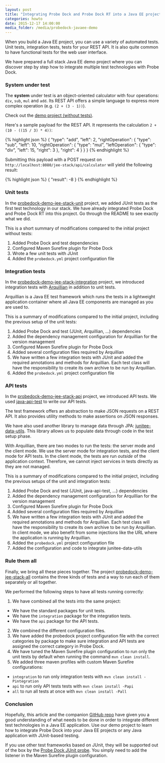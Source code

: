 ```yaml
---
layout: post
title: "Integrating Probe Dock and Probe Dock RT into a Java EE project"
categories: howto
date: 2015-12-17 14:00:00
media_folder: /media/probedock-javaee-demo
---
```


When you build a Java EE project, you can use a variety of automated tests. Unit tests, integration tests, tests for your REST API. It is also quite common to have functional tests for the web user interface.

We have prepared a full stack Java EE demo project where you can discover step by step how to integrate multiple test technologies with Probe Dock.



### System under test

The **system** under test is an object-oriented calculator with four operations: `div`, `sub`, `mul` and `add`. Its REST API offers a simple language to express more complex operation (e.g. `(2 + (3 - 1))`).

Check out the [demo project (without tests)](https://github.com/probedock/probedock-demo-jee-stack/tree/master/probedock-demo-jee-stack-notest).

Here's a sample payload for the REST API.
It represents the calculation `2 + (10 - ((15 / 3) * 4))`:

{% highlight json %}
{
  "type": "add",
  "left": 2,
  "rightOperation": {
    "type": "sub",
    "left": 10,
    "rightOperation": {
      "type": "mul",
      "leftOperation": {
        "type": "div",
        "left": 15,
        "right": 3
      },
      "right": 4
    }
  }
}
{% endhighlight %}

Submitting this payload with a POST request on `http://localhost:8080/jee-stack/api/calculator` will yield the following result:

{% highlight json %}
{
  "result": -8
}
{% endhighlight %}



### Unit tests

In the [probedock-demo-jee-stack-unit](https://github.com/probedock/probedock-demo-jee-stack/tree/master/probedock-demo-jee-stack-unit) project, we added JUnit tests as the first test technology in our stack. We have already integrated Probe Dock and Probe Dock RT into this project. Go through the README to see exactly what we did.

This is a short summary of modifications compared to the initial project without tests:

  1. Added Probe Dock and test dependencies
  2. Configured Maven Surefire plugin for Probe Dock
  3. Wrote a few unit tests with JUnit
  4. Added the `probedock.yml` project configuration file



### Integration tests

In the [probedock-demo-jee-stack-integration](https://github.com/probedock/probedock-demo-jee-stack/tree/master/probedock-demo-jee-stack-integration) project, we introduced integration tests with [Arquillian](http://arquillian.org) in addition to unit tests.

Arquillian is a Java EE test framework which runs the tests in a lightweight application container where all Java EE components are managed as you are used to.

This is a summary of modifications compared to the initial project, including the previous setup of the unit tests:

  1. Added Probe Dock and test (JUnit, Arquillian, ...) dependencies
  2. Added the dependency management configuration for Arquillian for the version management
  3. Configured Maven Surefire plugin for Probe Dock
  4. Added several configuration files required by Arquillian
  5. We have written a few integration tests with JUnit and added the required annotations and methods for Arquillian. Each test class will have the responsibility to create its own archive to be run by Arquillian.
  6. Added the `probedock.yml` project configuration file



### API tests

In the [probedock-demo-jee-stack-api](https://github.com/probedock/probedock-demo-jee-stack/tree/master/probedock-demo-jee-stack-api) project, we introduced API tests. We used [java-api-test](https://github.com/probedock/java-api-test) to write our API tests.

The test framework offers an abstraction to make JSON requests on a REST API. It also provides utility methods to make assertions on JSON responses.

We have also used another library to manage data through JPA: [junitee-data-utils](https://github.com/probedock/junitee-data-utils). This library allows us to populate data through code in the test setup phase.

With Arquillian, there are two modes to run the tests: the server mode and the client mode. We use the server mode for integration tests, and the client mode for API tests. In the client mode, the tests are run *outside* of the application context. Therefore, we cannot inject services in tests directly as they are not managed.

This is a summary of modifications compared to the initial project, including the previous setups of the unit and integration tests:

  1. Added Probe Dock and test (JUnit, java-api-test, ...) dependencies
  2. Added the dependency management configuration for Arquillian for the version management
  3. Configured Maven Surefire plugin for Probe Dock
  4. Added several configuration files required by Arquillian
  5. We have written a few integration tests with JUnit and added the required annotations and methods for Arquillian. Each test class will have the responsibility to create its own archive to be run by Arquillian. In client mode, we also benefit from some injections like the URL where the application is running by Arquillian.
  6. Added the `probedock.yml` project configuration file
  7. Added the configuration and code to integrate junitee-data-utils



### Rule them all

Finally, we bring all these pieces together. The project [probedock-demo-jee-stack-all](https://github.com/probedock/probedock-demo-jee-stack/tree/master/probedock-demo-jee-stack-all) contains the three kinds of tests and a way to run each of them separately or all together.

We performed the following steps to have all tests running correctly:

  1. We have combined all the tests into the same project:
   * We have the standard packages for unit tests.
   * We have the `integration` package for the integration tests.
   * We have the `api` package for the API tests.

  2. We combined the different configuration files.
  3. We have added the probedock project configuration file with the correct categories by package to make sure integration and API tests are assigned the correct category in Probe Dock.
  4. We have tuned the Maven Surefire plugin configuration to run only the unit tests by default when running the command `mvn clean install`.
  5. We added three maven profiles with custom Maven Surefire configurations:
   * `integration` to run only integration tests with `mvn clean install -Pintegration`
   * `api` to run only API tests tests with `mvn clean install -Papi`
   * `all` to run all tests at once with `mvn clean install -Pall`



### Conclusion

Hopefully, this article and the companion [GitHub repo](https://github.com/probedock/probedock-demo-jee-stack) have given you a good understanding of what needs to be done in order to integrate different test technologies in a Java EE application. Use our demo project to learn how to integrate Probe Dock into your Java EE projects or any Java application with JUnit-based testing.

If you use other test frameworks based on JUnit, they will be supported out of the box by the [Probe Dock JUnit probe](https://github.com/probedock/probedock-junit). You simply need to add the listener in the Maven Surefire plugin configuration.
